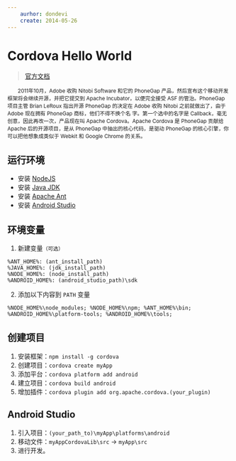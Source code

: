 ```yaml
---
    aurhor: dondevi
    create: 2014-05-26
---
```


# Cordova Hello World
> [官方文档](http://cordova.apache.org/docs/en/latest/)

<small>&emsp;&emsp;2011年10月，Adobe 收购 Nitobi Software 和它的 PhoneGap 产品，然后宣布这个移动开发框架将会继续开源，并把它提交到 Apache Incubator，以便完全接受 ASF 的管治。PhoneGap 项目主管 Brian LeRoux 指出开源 PhoneGap 的决定在 Adobe 收购 Nitobi 之前就做出了，由于 Adobe 现在拥有 PhoneGap 商标，他们不得不换个名 字。第一个选中的名字是 Callback，毫无创意，因此再改一次，产品现在叫 Apache Cordova。Apache Cordova 是 PhoneGap 贡献给 Apache 后的开源项目，是从 PhoneGap 中抽出的核心代码，是驱动 PhoneGap 的核心引擎，你可以把他想象成类似于 Webkit 和 Google Chrome 的关系。</small>

## 运行环境

  - 安装 [NodeJS](http://nodejs.org/)
  - 安装 [Java JDK](http://www.oracle.com/technetwork/java/javase/downloads/index.html)
  - 安装 [Apache Ant](http://ant.apache.org/)
  - 安装 [Android Studio](http://developer.android.com/sdk/installing/studio.html)

## 环境变量

  1. 新建变量<small>（可选）</small>
  ```shell
  %ANT_HOME%: (ant_install_path)
  %JAVA_HOME%: (jdk_install_path)
  %NODE_HOME%: (node_install_path)
  %ANDROID_HOME%: (android_studio_path)\sdk
  ```

  2. 添加以下内容到 `PATH` 变量
  ```text
  %NODE_HOME%\node_modules; %NODE_HOME%\npm; %ANT_HOME%\bin; %ANDROID_HOME%\platform-tools; %ANDROID_HOME%\tools;
  ```

## 创建项目

  1. 安装框架：`npm install -g cordova`
  2. 创建项目：`cordova create myApp`
  3. 添加平台：`cordova platform add android`
  4. 建立项目：`cordova build android`
  5. 增加插件：`cordova plugin add org.apache.cordova.(your_plugin)`

## Android Studio

  1. 引入项目：`(your_path_to)\myApp\platforms\android`
  2. 移动文件：`myAppCordovaLib\src` → `myApp\src`
  3. 进行开发。

